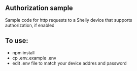 ## Authorization sample
Sample code for http requests to a Shelly device that supports authorization, if enabled

## To use:
 * npm install
 * cp .env_example .env
 * edit .env file to match your device addres and password